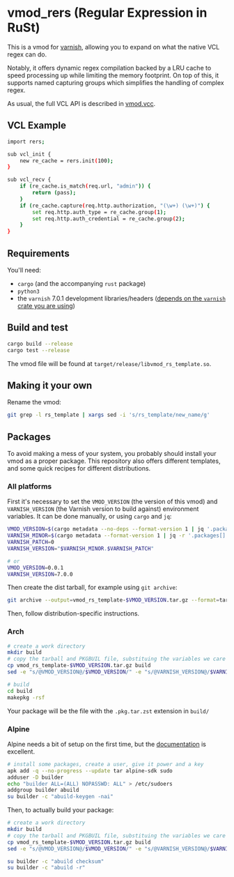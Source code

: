 # vmod_rers (Regular Expression in RuSt)

This is a vmod for [varnish](http://varnish-cache.org/), allowing you to expand on what the native VCL regex can do.

Notably, it offers dynamic regex compilation backed by a LRU cache to speed processing up while limiting the memory footprint. On top of this, it supports named capturing groups which simplifies the handling of complex regex.

As usual, the full VCL API is described in [vmod.vcc](vmod.vcc).


## VCL Example

``` bash
import rers;

sub vcl_init {
	new re_cache = rers.init(100);
}

sub vcl_recv {
	if (re_cache.is_match(req.url, "admin")) {
		return (pass);
	}
	if (re_cache.capture(req.http.authorization, "(\w+) (\w+)") {
		set req.http.auth_type = re_cache.group(1);
		set req.http.auth_credential = re_cache.group(2);
	}
}
```

## Requirements

You'll need:
- `cargo` (and the accompanying `rust` package)
- `python3`
- the `varnish` 7.0.1 development libraries/headers ([depends on the `varnish` crate you are using](https://github.com/gquintard/varnish-rs#versions))

## Build and test

``` bash
cargo build --release
cargo test --release
```

The vmod file will be found at `target/release/libvmod_rs_template.so`.

## Making it your own

Rename the vmod:

``` bash
git grep -l rs_template | xargs sed -i 's/rs_template/new_name/g'
```

## Packages

To avoid making a mess of your system, you probably should install your vmod as a proper package. This repository also offers different templates, and some quick recipes for different distributions.

### All platforms

First it's necessary to set the `VMOD_VERSION` (the version of this vmod) and `VARNISH_VERSION` (the Varnish version to build against) environment variables. It can be done manually, or using `cargo` and `jq`:
``` bash
VMOD_VERSION=$(cargo metadata --no-deps --format-version 1 | jq '.packages[0].version' -r)
VARNISH_MINOR=$(cargo metadata --format-version 1 | jq -r '.packages[] | select(.name == "varnish-sys") | .metadata.libvarnishapi.version ')
VARNISH_PATCH=0
VARNISH_VERSION="$VARNISH_MINOR.$VARNISH_PATCH"

# or
VMOD_VERSION=0.0.1
VARNISH_VERSION=7.0.0
```

Then create the dist tarball, for example using `git archive`:

``` bash
git archive --output=vmod_rs_template-$VMOD_VERSION.tar.gz --format=tar.gz HEAD
```

Then, follow distribution-specific instructions.

### Arch

``` bash
# create a work directory
mkdir build
# copy the tarball and PKGBUIL file, substituing the variables we care about
cp vmod_rs_template-$VMOD_VERSION.tar.gz build
sed -e "s/@VMOD_VERSION@/$VMOD_VERSION/" -e "s/@VARNISH_VERSION@/$VARNISH_VERSION/" pkg/arch/PKGBUILD > build/PKGBUILD

# build
cd build
makepkg -rsf
```

Your package will be the file with the `.pkg.tar.zst` extension in `build/`

### Alpine

Alpine needs a bit of setup on the first time, but the [documentation](https://wiki.alpinelinux.org/wiki/Creating_an_Alpine_package) is excellent.

``` bash
# install some packages, create a user, give it power and a key
apk add -q --no-progress --update tar alpine-sdk sudo
adduser -D builder
echo "builder ALL=(ALL) NOPASSWD: ALL" > /etc/sudoers
addgroup builder abuild
su builder -c "abuild-keygen -nai"
```

Then, to actually build your package:

``` bash
# create a work directory
mkdir build
# copy the tarball and PKGBUIL file, substituing the variables we care about
cp vmod_rs_template-$VMOD_VERSION.tar.gz build
sed -e "s/@VMOD_VERSION@/$VMOD_VERSION/" -e "s/@VARNISH_VERSION@/$VARNISH_VERSION/" pkg/arch/APKBUILD > build/APKBUILD

su builder -c "abuild checksum"
su builder -c "abuild -r"
```

